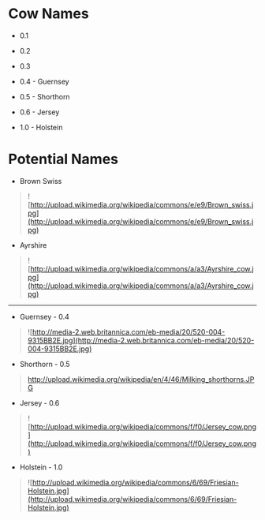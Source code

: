 # Cow Names #

  * 0.1

  * 0.2

  * 0.3

  * 0.4 - Guernsey

  * 0.5 - Shorthorn

  * 0.6 - Jersey

  * 1.0 - Holstein

# Potential Names #

  * Brown Swiss

> ![http://upload.wikimedia.org/wikipedia/commons/e/e9/Brown_swiss.jpg](http://upload.wikimedia.org/wikipedia/commons/e/e9/Brown_swiss.jpg)

  * Ayrshire

> ![http://upload.wikimedia.org/wikipedia/commons/a/a3/Ayrshire_cow.jpg](http://upload.wikimedia.org/wikipedia/commons/a/a3/Ayrshire_cow.jpg)


---


  * Guernsey - 0.4

> ![http://media-2.web.britannica.com/eb-media/20/520-004-9315BB2E.jpg](http://media-2.web.britannica.com/eb-media/20/520-004-9315BB2E.jpg)

  * Shorthorn - 0.5

> http://upload.wikimedia.org/wikipedia/en/4/46/Milking_shorthorns.JPG

  * Jersey - 0.6
> ![http://upload.wikimedia.org/wikipedia/commons/f/f0/Jersey_cow.png](http://upload.wikimedia.org/wikipedia/commons/f/f0/Jersey_cow.png)

  * Holstein - 1.0
> ![http://upload.wikimedia.org/wikipedia/commons/6/69/Friesian-Holstein.jpg](http://upload.wikimedia.org/wikipedia/commons/6/69/Friesian-Holstein.jpg)